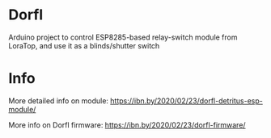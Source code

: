 # Dorfl
Arduino project to control ESP8285-based relay-switch module from LoraTop, and use it as a blinds/shutter switch

# Info
More detailed info on module: https://ibn.by/2020/02/23/dorfl-detritus-esp-module/

More info on Dorfl firmware: https://ibn.by/2020/02/23/dorfl-firmware/
